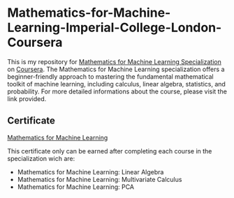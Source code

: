 # Mathematics-for-Machine-Learning-Imperial-College-London-Coursera

This is my repository for [Mathematics for Machine Learning Specialization](https://www.coursera.org/specializations/mathematics-machine-learning) on [Coursera](https://www.coursera.org). The Mathematics for Machine Learning specialization offers a beginner-friendly approach to mastering the fundamental mathematical toolkit of machine learning, including calculus, linear algebra, statistics, and probability. For more detailed informations about the course, please visit the link provided. 

## Certificate

[Mathematics for Machine Learning](https://coursera.org/share/31cad1fa21e61f0b5e57827e1cf6dcfa)

This certificate only can be earned after completing each course in the specialization wich are:

- Mathematics for Machine Learning: Linear Algebra
- Mathematics for Machine Learning: Multivariate Calculus
- Mathematics for Machine Learning: PCA